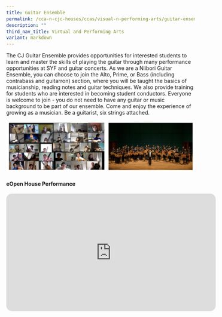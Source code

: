 ```yaml
---
title: Guitar Ensemble
permalink: /cca-n-cjc-houses/ccas/visual-n-performing-arts/guitar-ensemble/
description: ""
third_nav_title: Virtual and Performing Arts
variant: markdown
---
```

The CJ Guitar Ensemble provides opportunities for interested students to learn and master the skills of playing the guitar through many performance opportunities at SYF and guitar concerts. As we are a Niibori Guitar Ensemble, you can choose to join the Alto, Prime, or Bass (including contrabass and guitarron) section, where you will be taught the basics of musicianship, reading notes and guitar techniques. We also provide training for students who are interested in becoming student conductors. Everyone is welcome to join - you do not need to have any guitar or music background to be part of our ensemble. Come and enjoy the experience of growing as a musician. Be a guitarist, six strings attached.

![Guitar Ensemble](/images/guitar%20ensemble.JPG)

#### **eOpen House Performance**

<center>
<iframe allowfullscreen="" allow="accelerometer; autoplay; clipboard-write; encrypted-media; gyroscope; picture-in-picture; web-share" frameborder="0" title="YouTube video player" src="https://www.youtube.com/embed/h4pH7RS67AY?si=wdiiRsN27zFm0_RU" height="315" width="560" style="border-radius:15px;"></iframe>
	</center>